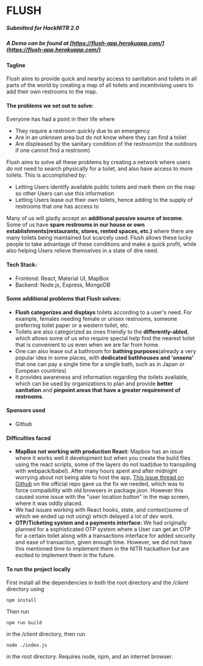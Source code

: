 # FLUSH
##### Submitted for HackNITR 2.0


##### A Demo can be found at [https://flush-app.herokuapp.com/](https://flush-app.herokuapp.com/)

#### Tagline
Flush aims to provide quick and nearby access to sanitation and toilets in all parts of the world by creating a map of all toilets and incentivising users to add their own restrooms to the map.
#### The problems we set out to solve:
Everyone has had a point in their life where
- They require a restroom quickly due to an emergency
- Are in an unknown area but do not know where they can find a toilet
- Are displeased by the sanitary condition of the restroom(or the outdoors if one cannot find a restroom)

Flush aims to solve all these problems by creating a network where users do not need to search physically for a toilet, and also have access to more toilets. This is accomplished by:
- Letting Users identify available public toilets and mark them on the map so other Users can use this information
- Letting Users lease out their own toilets, hence adding to the supply of restrooms that one has access to

Many of us will gladly accept an **additional passive source of income**. Some of us have **spare restrooms in our house or own establishments(restaurants, stores, rented spaces, etc.)** where there are many toilets being maintained but scarcely used. Flush allows these lucky people to take advantage of these conditions and make a quick profit, while also helping Users relieve themselves in a state of dire need.

#### Tech Stack:
- Frontend: React, Material UI, MapBox
- Backend: Node.js, Express, MongoDB

#### Some additional problems that Flush solves:
- **Flush categorizes and displays** toilets according to a user's need. For example, females needing female or unisex restrooms, someone preferring toilet paper or a western toilet, etc.
- Toilets are also categorized as ones friendly to the **differently-abled**, which allows some of us who require special help find the nearest toilet that is convenient to us even when we are far from home.
- One can also lease out a bathroom for **bathing purposes**(already a very popular idea in some places, with **dedicated bathhouses and 'onsens'** that one can pay a single time for a single bath, such as in Japan or European countries)
- It provides awareness and information regarding the toilets available, which can be used by organizations to plan and provide **better sanitation** and **pinpoint areas that have a greater requirement of restrooms**.  

#### Sponsors used

- Github

#### Difficulties faced
- **MapBox not working with production React:** Mapbox has an issue where it works well it development but when you create the build files using the react scripts, some of the layers do not load(due to transpiling with webpack/babel). After many hours spent and after midnight worrying about not being able to host the app, [This issue thread on Github](https://stackoverflow.com/questions/65434964/mapbox-blank-map-react-map-gl-reactjs) on the official repo gave us the fix we needed, which was to force compaibility with old browsers in package.json. However this caused some issue with the "user location button" in the map screen, where it was oddly placed.
- We had issues working with React hooks, state, and context(some of which we ended up not using) which delayed a lot of dev work.
- **OTP/Ticketing system and a payments interface:** We had originally planned for a sophisticated OTP system where a User can get an OTP for a certain toilet along with a transactions interface for added security and ease of transaction, given enough time. However, we did not have this mentioned time to implement them in the NITR hackathon but are excited to implement them in the future. 

#### To run the project locally

First install all the dependencies in both the root directory and the */client* directory using 
```
npm install
```
Then run 
```
npm run build
```
in the */client* directory, then run
```
node ./index.js
```
in the root directory. Requires node, npm, and an internet browser.


 

